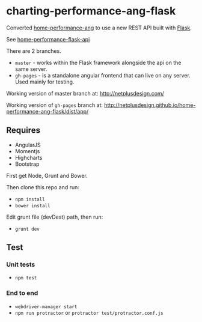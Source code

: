 # charting-performance-ang-flask

Converted [home-performance-ang](https://github.com/netplusdesign/home-performance-ang) to use a new REST API built with [Flask](http://flask.pocoo.org).

See [home-performance-flask-api](https://github.com/netplusdesign/home-performance-flask-api)

There are 2 branches.

* `master` - works within the Flask framework alongside the api on the same server.
* `gh-pages` - is a standalone angular frontend that can live on any server. Used mainly for testing.

Working version of master branch at: http://netplusdesign.com/

Working version of `gh-pages` branch at: http://netplusdesign.github.io/home-performance-ang-flask/dist/app/

## Requires

* AngularJS
* Momentjs
* Highcharts
* Bootstrap

First get Node, Grunt and Bower.

Then clone this repo and run:

* `npm install`
* `bower install`

Edit grunt file (devDest) path, then run:

* `grunt dev`

## Test

### Unit tests

* `npm test`

### End to end

* `webdriver-manager start`
* `npm run protractor` or `protractor test/protractor.conf.js`
